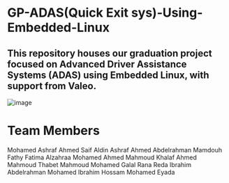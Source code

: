 # GP-ADAS(Quick Exit sys)-Using-Embedded-Linux
## This repository houses our graduation project focused on Advanced Driver Assistance Systems (ADAS) using Embedded Linux, with support from Valeo. 

![image](https://github.com/mohamedashraf56/GP-ADAS-Using-Embedded-Linux/assets/110823285/06de9c11-a616-48f1-987a-828f10b65613)

# Team Members 

Mohamed Ashraf Ahmed
Saif Aldin Ashraf Ahmed
Abdelrahman Mamdouh Fathy
Fatima Alzahraa Mohamed
Ahmed Mahmoud Khalaf
Ahmed Mahmoud Thabet
Mahmoud Mohamed Galal
Rana Reda Ibrahim
Abdelrahman Mohamed Ibrahim
Hossam Mohamed Eyada 

